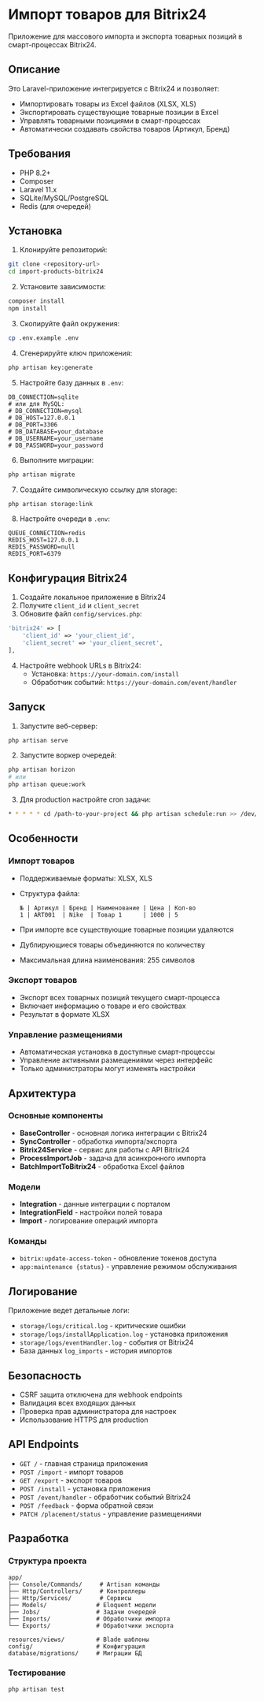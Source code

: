 # Импорт товаров для Bitrix24

Приложение для массового импорта и экспорта товарных позиций в смарт-процессах Bitrix24.

## Описание

Это Laravel-приложение интегрируется с Bitrix24 и позволяет:
- Импортировать товары из Excel файлов (XLSX, XLS)
- Экспортировать существующие товарные позиции в Excel
- Управлять товарными позициями в смарт-процессах
- Автоматически создавать свойства товаров (Артикул, Бренд)

## Требования

- PHP 8.2+
- Composer
- Laravel 11.x
- SQLite/MySQL/PostgreSQL
- Redis (для очередей)

## Установка

1. Клонируйте репозиторий:
```bash
git clone <repository-url>
cd import-products-bitrix24
```

2. Установите зависимости:
```bash
composer install
npm install
```

3. Скопируйте файл окружения:
```bash
cp .env.example .env
```

4. Сгенерируйте ключ приложения:
```bash
php artisan key:generate
```

5. Настройте базу данных в `.env`:
```env
DB_CONNECTION=sqlite
# или для MySQL:
# DB_CONNECTION=mysql
# DB_HOST=127.0.0.1
# DB_PORT=3306
# DB_DATABASE=your_database
# DB_USERNAME=your_username
# DB_PASSWORD=your_password
```

6. Выполните миграции:
```bash
php artisan migrate
```

7. Создайте символическую ссылку для storage:
```bash
php artisan storage:link
```

8. Настройте очереди в `.env`:
```env
QUEUE_CONNECTION=redis
REDIS_HOST=127.0.0.1
REDIS_PASSWORD=null
REDIS_PORT=6379
```

## Конфигурация Bitrix24

1. Создайте локальное приложение в Bitrix24
2. Получите `client_id` и `client_secret`
3. Обновите файл `config/services.php`:
```php
'bitrix24' => [
    'client_id' => 'your_client_id',
    'client_secret' => 'your_client_secret',
],
```

4. Настройте webhook URLs в Bitrix24:
   - Установка: `https://your-domain.com/install`
   - Обработчик событий: `https://your-domain.com/event/handler`

## Запуск

1. Запустите веб-сервер:
```bash
php artisan serve
```

2. Запустите воркер очередей:
```bash
php artisan horizon
# или
php artisan queue:work
```

3. Для production настройте cron задачи:
```bash
* * * * * cd /path-to-your-project && php artisan schedule:run >> /dev/null 2>&1
```

## Особенности

### Импорт товаров

- Поддерживаемые форматы: XLSX, XLS
- Структура файла:
  ```
  № | Артикул | Бренд | Наименование | Цена | Кол-во
  1 | ART001  | Nike  | Товар 1      | 1000 | 5
  ```

- При импорте все существующие товарные позиции удаляются
- Дублирующиеся товары объединяются по количеству
- Максимальная длина наименования: 255 символов

### Экспорт товаров

- Экспорт всех товарных позиций текущего смарт-процесса
- Включает информацию о товаре и его свойствах
- Результат в формате XLSX

### Управление размещениями

- Автоматическая установка в доступные смарт-процессы
- Управление активными размещениями через интерфейс
- Только администраторы могут изменять настройки

## Архитектура

### Основные компоненты

- **BaseController** - основная логика интеграции с Bitrix24
- **SyncController** - обработка импорта/экспорта
- **Bitrix24Service** - сервис для работы с API Bitrix24
- **ProcessImportJob** - задача для асинхронного импорта
- **BatchImportToBitrix24** - обработка Excel файлов

### Модели

- **Integration** - данные интеграции с порталом
- **IntegrationField** - настройки полей товара
- **Import** - логирование операций импорта

### Команды

- `bitrix:update-access-token` - обновление токенов доступа
- `app:maintenance {status}` - управление режимом обслуживания

## Логирование

Приложение ведет детальные логи:
- `storage/logs/critical.log` - критические ошибки
- `storage/logs/installApplication.log` - установка приложения
- `storage/logs/eventHandler.log` - события от Bitrix24
- База данных `log_imports` - история импортов

## Безопасность

- CSRF защита отключена для webhook endpoints
- Валидация всех входящих данных
- Проверка прав администратора для настроек
- Использование HTTPS для production

## API Endpoints

- `GET /` - главная страница приложения
- `POST /import` - импорт товаров
- `GET /export` - экспорт товаров
- `POST /install` - установка приложения
- `POST /event/handler` - обработчик событий Bitrix24
- `POST /feedback` - форма обратной связи
- `PATCH /placement/status` - управление размещениями

## Разработка

### Структура проекта

```
app/
├── Console/Commands/     # Artisan команды
├── Http/Controllers/     # Контроллеры
├── Http/Services/        # Сервисы
├── Models/              # Eloquent модели
├── Jobs/                # Задачи очередей
├── Imports/             # Обработчики импорта
└── Exports/             # Обработчики экспорта

resources/views/         # Blade шаблоны
config/                  # Конфигурация
database/migrations/     # Миграции БД
```

### Тестирование

```bash
php artisan test
```
